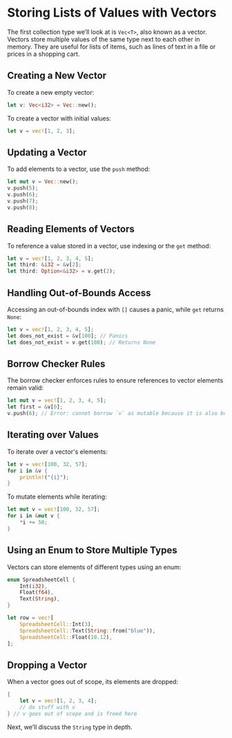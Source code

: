 # Storing Lists of Values with Vectors

The first collection type we’ll look at is `Vec<T>`, also known as a vector. Vectors store multiple values of the same type next to each other in memory. They are useful for lists of items, such as lines of text in a file or prices in a shopping cart.

## Creating a New Vector

To create a new empty vector:

```rust
let v: Vec<i32> = Vec::new();
```

To create a vector with initial values:

```rust
let v = vec![1, 2, 3];
```

## Updating a Vector

To add elements to a vector, use the `push` method:

```rust
let mut v = Vec::new();
v.push(5);
v.push(6);
v.push(7);
v.push(8);
```

## Reading Elements of Vectors

To reference a value stored in a vector, use indexing or the `get` method:

```rust
let v = vec![1, 2, 3, 4, 5];
let third: &i32 = &v[2];
let third: Option<&i32> = v.get(2);
```

## Handling Out-of-Bounds Access

Accessing an out-of-bounds index with `[]` causes a panic, while `get` returns `None`:

```rust
let v = vec![1, 2, 3, 4, 5];
let does_not_exist = &v[100]; // Panics
let does_not_exist = v.get(100); // Returns None
```

## Borrow Checker Rules

The borrow checker enforces rules to ensure references to vector elements remain valid:

```rust
let mut v = vec![1, 2, 3, 4, 5];
let first = &v[0];
v.push(6); // Error: cannot borrow `v` as mutable because it is also borrowed as immutable
```

## Iterating over Values

To iterate over a vector's elements:

```rust
let v = vec![100, 32, 57];
for i in &v {
    println!("{i}");
}
```

To mutate elements while iterating:

```rust
let mut v = vec![100, 32, 57];
for i in &mut v {
    *i += 50;
}
```

## Using an Enum to Store Multiple Types

Vectors can store elements of different types using an enum:

```rust
enum SpreadsheetCell {
    Int(i32),
    Float(f64),
    Text(String),
}

let row = vec![
    SpreadsheetCell::Int(3),
    SpreadsheetCell::Text(String::from("blue")),
    SpreadsheetCell::Float(10.12),
];
```

## Dropping a Vector

When a vector goes out of scope, its elements are dropped:

```rust
{
    let v = vec![1, 2, 3, 4];
    // do stuff with v
} // v goes out of scope and is freed here
```

Next, we’ll discuss the `String` type in depth.